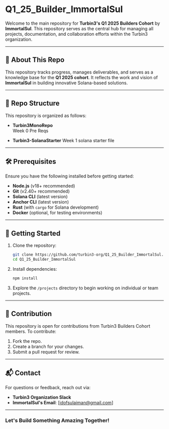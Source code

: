 # Q1_25_Builder_ImmortalSul

Welcome to the main repository for **Turbin3's Q1 2025 Builders Cohort** by **ImmortalSul**. This repository serves as the central hub for managing all projects, documentation, and collaboration efforts within the Turbin3 organization.

---

## 🚀 About This Repo
This repository tracks progress, manages deliverables, and serves as a knowledge base for the **Q1 2025 cohort**. It reflects the work and vision of **ImmortalSul** in building innovative Solana-based solutions.

---

## 📂 Repo Structure

This repository is organized as follows:

- **Turbin3MonoRepo**  
  Week 0 Pre Reqs
  
- **Turbin3-SolanaStarter**
  Week 1 solana starter file

---

## 🛠️ Prerequisites

Ensure you have the following installed before getting started:

- **Node.js** (v18+ recommended)
- **Git** (v2.40+ recommended)
- **Solana CLI** (latest version)
- **Anchor CLI** (latest version)
- **Rust** (with `cargo` for Solana development)
- **Docker** (optional, for testing environments)

---

## 🔧 Getting Started

1. Clone the repository:
   ```bash
   git clone https://github.com/turbin3-org/Q1_25_Builder_ImmortalSul.git
   cd Q1_25_Builder_ImmortalSul
   ```

2. Install dependencies:
   ```bash
   npm install
   ```

3. Explore the `/projects` directory to begin working on individual or team projects.

---

## 🤝 Contribution

This repository is open for contributions from Turbin3 Builders Cohort members. To contribute:

1. Fork the repo.
2. Create a branch for your changes.
3. Submit a pull request for review.

---

## 📬 Contact
For questions or feedback, reach out via:

- **Turbin3 Organization Slack**
- **ImmortalSul's Email**: [idofsulaiman@gmail.com]

---

### Let's Build Something Amazing Together!
